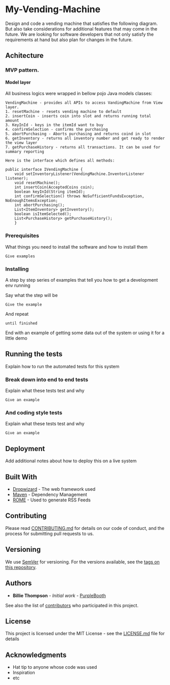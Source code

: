 # My-Vending-Machine

Design and code a vending machine that satisfies the following diagram. But also take considerations for additional features that may come in the future. We are looking for software developers that not only satisfy the requirements at hand but also plan for changes in the future. 


## Achitecture

### MVP pattern. 
#### Model layer
All business logics were wrapped in bellow pojo Java models classes:
```
VendingMachine - provides all APIs to access VandingMachine from View layer.
1. resetMachine - resets vending machine to default
2. insertCoin - inserts coin into slot and returns running total amount 
3. KeyInId - keys in the itemId want to buy
4. confirmSelection - confirms the purchasing
5. abortPurchasing - Aborts purchasing and returns coind in slot
6. getInventory - returns all inventory number and get ready to render the view layer
7. getPurchaseHistory - returns all transactions. It can be used for summary reporting

Here is the interface which defines all methods:

public interface IVendingMachine {
    void setInventoryListener(VendingMachine.InventorListener listener);
    void resetMachine();
    int insertCoin(AcceptedCoins coin);
    boolean keyInId(String itemId);
    int confirmSelection() throws NoSufficientFundsException, NoEnoughItemsException;
    int abortPurchasing();
    List<ItemInventory> getInventory();
    boolean isItemSelected();
    List<PurchaseHistory> getPurchaseHistory();
    }

```
### Prerequisites

What things you need to install the software and how to install them

```
Give examples
```

### Installing

A step by step series of examples that tell you how to get a development env running

Say what the step will be

```
Give the example
```

And repeat

```
until finished
```

End with an example of getting some data out of the system or using it for a little demo

## Running the tests

Explain how to run the automated tests for this system

### Break down into end to end tests

Explain what these tests test and why

```
Give an example
```

### And coding style tests

Explain what these tests test and why

```
Give an example
```

## Deployment

Add additional notes about how to deploy this on a live system

## Built With

* [Dropwizard](http://www.dropwizard.io/1.0.2/docs/) - The web framework used
* [Maven](https://maven.apache.org/) - Dependency Management
* [ROME](https://rometools.github.io/rome/) - Used to generate RSS Feeds

## Contributing

Please read [CONTRIBUTING.md](https://gist.github.com/PurpleBooth/b24679402957c63ec426) for details on our code of conduct, and the process for submitting pull requests to us.

## Versioning

We use [SemVer](http://semver.org/) for versioning. For the versions available, see the [tags on this repository](https://github.com/your/project/tags). 

## Authors

* **Billie Thompson** - *Initial work* - [PurpleBooth](https://github.com/PurpleBooth)

See also the list of [contributors](https://github.com/your/project/contributors) who participated in this project.

## License

This project is licensed under the MIT License - see the [LICENSE.md](LICENSE.md) file for details

## Acknowledgments

* Hat tip to anyone whose code was used
* Inspiration
* etc
